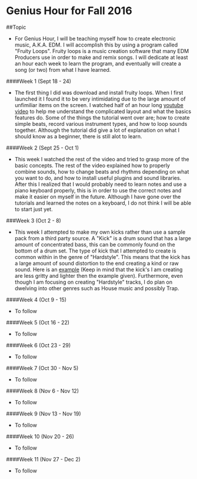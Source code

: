 # Genius Hour for Fall 2016
##Topic
* For Genius Hour, I will be teaching myself how to create electronic music, A.K.A. EDM. I will accomplish this by using a program called "Fruity Loops". Fruity loops is a music creation software that many EDM Producers use in order to make and remix songs. I will dedicate at least an hour each week to learn the program, and eventually will create a song (or two) from what I have learned.

####Week 1 (Sept 18 - 24)
* The first thing I did was download and install fruity loops. When I first launched it I found it to be very intimidating due to the large amount of unfimiliar items on the screen. I watched half of an hour long  [youtube video](https://www.youtube.com/watch?annotation_id=annotation_3849302035&feature=iv&src_vid=K5lGR4hQoBw&v=NU3Yi9zqYas) to help me understand the complicated layout and what the basics features do. Some of the things the tutorial went over are; how to create simple beats, record various instrument types, and how to loop sounds together.  Although the tutorial did give a lot of explanation on what I should know as a beginner, there is still alot to learn. 

####Week 2 (Sept 25 - Oct 1)
* This week I watched the rest of the video and tried to grasp more of the basic concepts. The rest of the video explained how to properly combine sounds, how to change beats and rhythms depending on what you want to do, and how to install useful plugins and sound libraries. After this I realized that I would probably need to learn notes and use a piano keyboard properly, this is in order to use the correct notes and make it easier on myself in the future. Although I have gone over the tutorials and learned the notes on a keyboard, I do not think I will be able to start just yet.

###Week 3 (Oct 2 - 8)
* This week I attempted to make my own kicks rather than use a sample pack from a third party source. A "Kick" is a drum sound that has a large amount of concentrated bass, this can be commonly found on the bottom of a drum set. The type of kick that I attempted to create is common within in the genre of "Hardstyle". This means that the kick has a large amount of sound distortion to the end creating a kind or raw sound. Here is an [example](https://www.youtube.com/watch?v=kKrahMCaHCo)  (Keep in mind that the kick's I am creating are less gritty and lighter then the example given). Furthermore, even though I am focusing on creating "Hardstyle" tracks, I do plan on dwelving into other genres such as House music and possibly Trap.

####Week 4 (Oct 9 - 15)
* To follow

####Week 5 (Oct 16 - 22)
* To follow

####Week 6 (Oct 23 - 29)
* To follow

####Week 7 (Oct 30 - Nov 5)
* To follow

####Week 8 (Nov 6 - Nov 12)
* To follow

####Week 9 (Nov 13 - Nov 19)
* To follow

####Week 10 (Nov 20 - 26)
* To follow

####Week 11 (Nov 27 - Dec 2)
* To follow